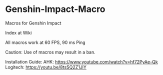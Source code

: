 # Genshin-Impact-Macro
Macros for Genshin Impact

Index at Wiki

All macros work at 60 FPS, 90 ms Ping

Caution: Use of macros may result in a ban.

Installation Guide:
  AHK: https://www.youtube.com/watch?v=hf72PyAe-Qk
  Logitech: https://youtu.be/8tsSQ2Z1JlY
